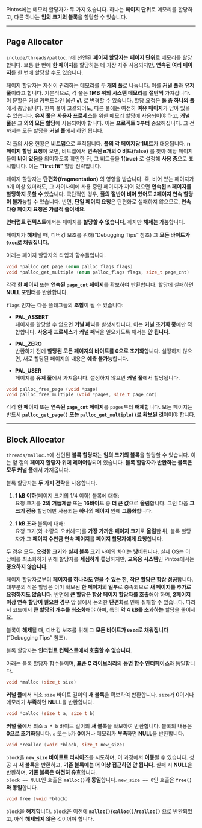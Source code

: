 Pintos에는 메모리 할당자가 두 가지 있습니다. 하나는 **페이지 단위**로 메모리를 할당하고, 다른 하나는 **임의 크기의 블록**을 할당할 수 있습니다.

---

## Page Allocator

`include/threads/palloc.h`에 선언된 **페이지 할당자**는 **페이지 단위**로 메모리를 할당합니다. 보통 한 번에 **한 페이지**를 할당하는 데 가장 자주 사용되지만, **연속된 여러 페이지**를 한 번에 할당할 수도 있습니다.

페이지 할당자는 자신이 관리하는 메모리를 **두 개의 풀**로 나눕니다. 이를 **커널 풀**과 **유저 풀**이라고 합니다. 기본적으로, 각 풀은 **1MB 위의 시스템 메모리**를 **절반씩** 가져갑니다. 이 분할은 커널 커맨드라인 옵션 **`ul`** 로 변경할 수 있습니다. 할당 요청은 **둘 중 하나의 풀**에서 충당됩니다. 한쪽 풀이 고갈되어도, 다른 풀에는 여전히 **여유 페이지**가 남아 있을 수 있습니다. **유저 풀**은 **사용자 프로세스**를 위한 메모리 할당에 사용되어야 하고, **커널 풀**은 그 **외의 모든 할당**에 사용되어야 합니다. 이는 **프로젝트 3부터** 중요해집니다. 그 전까지는 모든 할당을 **커널 풀**에서 하면 됩니다.

각 풀의 사용 현황은 **비트맵**으로 추적됩니다. **풀의 각 페이지당 1비트**가 대응됩니다. **n 페이지 할당 요청**이 오면, 비트맵에서 **연속된 n개의 0 비트(false)** 를 찾아 해당 페이지들이 **비어 있음**을 의미하도록 확인한 뒤, 그 비트들을 **1(true)** 로 설정해 **사용 중**으로 표시합니다. 이는 **“first fit”** 할당 전략입니다.

페이지 할당자는 **단편화(fragmentation)** 의 영향을 받습니다. 즉, 비어 있는 페이지가 n개 이상 있더라도, 그 사이사이에 사용 중인 페이지가 끼어 있으면 **연속된 n 페이지를 할당하지 못할 수** 있습니다. 극단적인 경우, **풀의 절반이 비어 있어도 2페이지 연속 할당이 불가능**할 수 있습니다. 반면, **단일 페이지 요청**은 단편화로 실패하지 않으므로, **연속 다중 페이지 요청은 가급적 줄이세요**.

**인터럽트 컨텍스트**에서는 페이지를 **할당할 수 없습니다**, 하지만 **해제는 가능**합니다.

페이지가 **해제**될 때, 디버깅 보조를 위해(“Debugging Tips” 참조) 그 **모든 바이트가 `0xcc`로 채워집니다.**

아래는 페이지 할당자의 타입과 함수들입니다.

```c
void *palloc_get_page (enum palloc_flags flags)
void *palloc_get_multiple (enum palloc_flags flags, size_t page_cnt)
```

각각 **한 페이지** 또는 **연속된 `page_cnt` 페이지**를 확보하여 반환합니다. 할당에 실패하면 **NULL 포인터**를 반환합니다.

`flags` 인자는 다음 플래그들의 **조합**이 될 수 있습니다:

- **PAL_ASSERT**  
    페이지를 할당할 수 없으면 **커널 패닉**을 발생시킵니다. 이는 **커널 초기화 중**에만 적합합니다. **사용자 프로세스**가 **커널 패닉**을 일으키도록 해서는 **안 됩니다**.
    
- **PAL_ZERO**  
    반환하기 전에 **할당된 모든 페이지의 바이트를 0으로 초기화**합니다. 설정하지 않으면, 새로 할당된 페이지의 내용은 **예측 불가능**합니다.
    
- **PAL_USER**  
    페이지를 **유저 풀**에서 가져옵니다. 설정하지 않으면 **커널 풀**에서 할당됩니다.
    

```c
void palloc_free_page (void *page)
void palloc_free_multiple (void *pages, size_t page_cnt)
```

각각 **한 페이지** 또는 **연속된 `page_cnt` 페이지**를 `pages`부터 **해제**합니다. 모든 페이지는 반드시 **`palloc_get_page()` 또는 `palloc_get_multiple()`로 확보된 것**이어야 합니다.

---

## Block Allocator

`threads/malloc.h`에 선언된 **블록 할당자**는 **임의 크기의 블록**을 할당할 수 있습니다. 이는 앞 절의 **페이지 할당자 위에 레이어링**되어 있습니다. **블록 할당자가 반환하는 블록은 모두 커널 풀**에서 가져옵니다.

블록 할당자는 **두 가지 전략**을 사용합니다.

1. **1 kB 이하**(페이지 크기의 1/4 이하) 블록에 대해:  
    요청 크기를 **2의 거듭제곱** 또는 **16바이트** 중 **더 큰 값**으로 **올림**합니다. 그런 다음 **그 크기 전용** 할당에만 사용되는 **하나의 페이지** 안에 **그룹화**합니다.
    
2. **1 kB 초과** 블록에 대해:  
    요청 크기(와 소량의 오버헤드)를 **가장 가까운 페이지 크기**로 **올림**한 뒤, 블록 할당자가 그 **페이지 수만큼 연속 페이지**를 **페이지 할당자에게 요청**합니다.
    

두 경우 모두, **요청한 크기**와 **실제 블록 크기** 사이의 차이는 **낭비**됩니다. 실제 OS는 이 낭비를 최소화하기 위해 할당자를 **세심하게 튜닝**하지만, **교육용 시스템**인 Pintos에서는 **중요하지 않습니다**.

페이지 할당자로부터 **페이지를 하나라도 얻을 수 있는 한**, **작은 할당은 항상 성공**합니다. 대부분의 작은 할당은 이미 확보된 **한 페이지의 일부**로 충족되므로 **새 페이지를 추가로 요청하지도 않습니다**. 반면에 **큰 할당은 항상 페이지 할당자를 호출**해야 하며, **2페이지 이상 연속 할당이 필요한 경우** 앞 절에서 논의한 **단편화**로 인해 실패할 수 있습니다. 따라서 코드에서 **큰 할당의 개수를 최소화**해야 하며, 특히 **약 4 kB를 초과하는** 할당을 줄이세요.

블록이 **해제**될 때, 디버깅 보조를 위해 그 **모든 바이트가 `0xcc`로 채워집니다**(“Debugging Tips” 참조).

블록 할당자는 **인터럽트 컨텍스트에서 호출할 수 없습니다**.

아래는 블록 할당자 함수들이며, **표준 C 라이브러리**의 **동명 함수 인터페이스**와 동일합니다.

```c
void *malloc (size_t size)
```

**커널 풀**에서 최소 `size` 바이트 길이의 **새 블록**을 확보하여 반환합니다. `size`가 **0**이거나 메모리가 **부족**하면 **NULL**을 반환합니다.

```c
void *calloc (size_t a, size_t b)
```

**커널 풀**에서 최소 `a * b` 바이트 길이의 **새 블록**을 확보하여 반환합니다. 블록의 내용은 **0으로 초기화**됩니다. `a` 또는 `b`가 **0**이거나 메모리가 **부족**하면 **NULL**을 반환합니다.

```c
void *realloc (void *block, size_t new_size)
```

`block`을 **`new_size` 바이트로 리사이즈**를 시도하며, 이 과정에서 **이동**될 수 있습니다. 성공 시 **새 블록**을 반환하고, **기존 블록에는 더 이상 접근하면 안 됩니다**. 실패 시 **NULL**을 반환하며, **기존 블록은 여전히 유효**합니다.  
`block == NULL`인 호출은 **`malloc()`과 동일**합니다. `new_size == 0`인 호출은 **`free()`와 동일**합니다.

```c
void free (void *block)
```

`block`을 **해제**합니다. `block`은 이전에 **`malloc()`/`calloc()`/`realloc()`** 으로 반환되었고, 아직 **해제되지 않은** 것이어야 합니다.